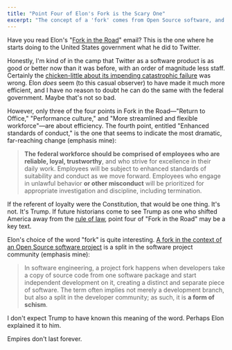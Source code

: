 ```yaml
---
title: "Point Four of Elon's Fork is the Scary One"
excerpt: "The concept of a 'fork' comes from Open Source software, and it means a schism."
---
```


Have you read Elon's "[Fork in the Road](https://www.opm.gov/fork)" email? This
is the one where he starts doing to the United States government what he did to
Twitter.

Honestly, I'm kind of in the camp that Twitter as a software product is as good
or better now than it was before, with an order of magnitude less staff.
Certainly the [chicken-little about its impending catastrophic
failure](https://www.zdnet.com/article/why-twitter-will-fail-shortly/) was
wrong. Elon _does_ seem (to this casual observer) to have made it much more
efficient, and I have no reason to doubt he can do the same with the federal
government. Maybe that's not so bad.

However, only three of the four points in Fork in the Road—"Return to Office,"
"Performance culture," and "More streamlined and flexible workforce"—are about
efficiency. The fourth point, entitled "Enhanced standards of conduct," is the
one that seems to indicate the most dramatic, far-reaching change (emphasis
mine):

> **The federal workforce should be comprised of employees who are reliable,
loyal, trustworthy**, and who strive for excellence in their daily work.
Employees will be subject to enhanced standards of suitability and conduct as
we move forward. Employees who engage in unlawful behavior **or other
misconduct** will be prioritized for appropriate investigation and discipline,
including termination.

If the referent of loyalty were the Constitution, that would be one thing. It's
not. It's Trump. If future historians come to see Trump as one who shifted
America away from the [rule of law](https://en.wikipedia.org/wiki/Rule_of_law),
point four of "Fork in the Road" may be a key text.

Elon's choice of the word "fork" is quite interesting. [A fork in the context
of an Open Source software
project](https://en.wikipedia.org/wiki/Fork_(software_development)) is a split
in the software project community (emphasis mine):

> In software engineering, a project fork happens when developers take a copy
of source code from one software package and start independent development on
it, creating a distinct and separate piece of software. The term often implies
not merely a development branch, but also a split in the developer community;
as such, it is **a form of schism**.

I don't expect Trump to have known this meaning of the word. Perhaps Elon
explained it to him.

Empires don't last forever.
